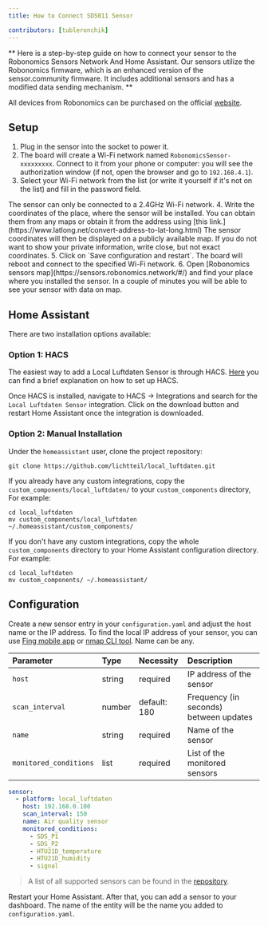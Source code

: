 ```yaml
---
title: How to Connect SDS011 Sensor

contributors: [tubleronchik]
---
```


** Here is a step-by-step guide on how to connect your sensor to the Robonomics Sensors Network And Home Assistant. 
Our sensors utilize the Robonomics firmware, which is an enhanced version of the sensor.community firmware. It includes additional sensors and has a modified data sending mechanism. **

<robo-wiki-note type="warning">  

All devices from Robonomics can be purchased on the official [website](https://robonomics.network/devices/).

</robo-wiki-note>

## Setup

1. Plug in the sensor into the socket to power it.
2. The board will create a Wi-Fi network named `RobonomicsSensor-xxxxxxxxx`. Connect to it from your phone or computer: you will see the authorization window (if not, open the browser and go to `192.168.4.1`).
3. Select your Wi-Fi network from the list (or write it yourself if it's not on the list) and fill in the password field.
<robo-wiki-note type="okay" title="INFO">
The sensor can only be connected to a 2.4GHz Wi-Fi network. 
</robo-wiki-note> 
<robo-wiki-picture src="sds-sensor-wifi.png"/>
4. Write the coordinates of the place, where the sensor will be installed. You can obtain them from any maps or obtain it from the address using [this link.](https://www.latlong.net/convert-address-to-lat-long.html)
<robo-wiki-note type="warning" title="WARNING">
The sensor coordinates will then be displayed on a publicly available map. If you do not want to show your private information, write close, but not exact coordinates.
</robo-wiki-note> 
5. Click on `Save configuration and restart`. The board will reboot and connect to the specified Wi-Fi network.
6. Open [Robonomics sensors map](https://sensors.robonomics.network/#/) and find your place where you installed the sensor. In a couple of minutes you will be able to see your sensor with data on map.
<robo-wiki-picture src="sds-sensor-map.png"/>

## Home Assistant 

There are two installation options available:

### Option 1: HACS

The easiest way to add a Local Luftdaten Sensor is through HACS. [Here](https://hacs.xyz/docs/setup/download/) you can find a brief explanation on how to set up HACS.

Once HACS is installed, navigate to HACS -> Integrations and search for the `Local Luftdaten Sensor` integration. Click on the download button and restart Home Assistant once the integration is downloaded.
<robo-wiki-picture src="sds-hacs.png"/>

### Option 2: Manual Installation

Under the `homeassistant` user, clone the project repository:

<code-helper copy>

  ```shell
  git clone https://github.com/lichtteil/local_luftdaten.git
  ```
</code-helper>

If you already have any custom integrations, copy the `custom_components/local_luftdaten/` to your `custom_components` directory, For example:

<code-helper copy>

  ```
  cd local_luftdaten
  mv custom_components/local_luftdaten ~/.homeassistant/custom_components/
  ```

</code-helper>

If you don't have any custom integrations, copy the whole `custom_components` directory to your Home Assistant configuration directory. For example:

<code-helper copy>

  ```
  cd local_luftdaten
  mv custom_components/ ~/.homeassistant/
  ```

</code-helper>

## Configuration

Create a new sensor entry in your `configuration.yaml` and adjust the host name or the IP address. To find the local IP address of your sensor, you can use [Fing mobile app](https://www.fing.com/products) or [nmap CLI tool](https://vitux.com/find-devices-connected-to-your-network-with-nmap/). Name can be any.

|Parameter              |Type    | Necessity    | Description
|:----------------------|:-------|:------------ |:------------
|`host`                 | string | required     | IP address of the sensor
|`scan_interval`        | number | default: 180 | Frequency (in seconds) between updates
|`name`                 | string | required     | Name of the sensor
|`monitored_conditions` | list   | required     | List of the monitored sensors

<code-helper copy>

  ```yaml
  sensor:
    - platform: local_luftdaten
      host: 192.168.0.100
      scan_interval: 150
      name: Air quality sensor
      monitored_conditions:
        - SDS_P1
        - SDS_P2
        - HTU21D_temperature
        - HTU21D_humidity
        - signal
  ```
</code-helper>

> A list of all supported sensors can be found in the [repository](https://github.com/lichtteil/local_luftdaten).

Restart your Home Assistant.
After that, you can add a sensor to your dashboard. The name of the entity will be the name you added to `configuration.yaml`.
<robo-wiki-picture src="sds-configuration-card.png"/>